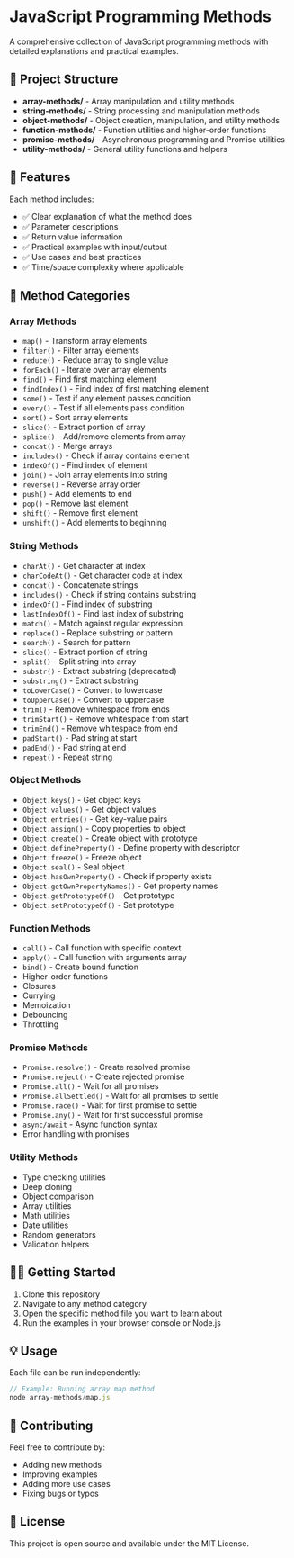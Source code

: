 # JavaScript Programming Methods

A comprehensive collection of JavaScript programming methods with detailed explanations and practical examples.

## 📁 Project Structure

- **array-methods/** - Array manipulation and utility methods
- **string-methods/** - String processing and manipulation methods
- **object-methods/** - Object creation, manipulation, and utility methods
- **function-methods/** - Function utilities and higher-order functions
- **promise-methods/** - Asynchronous programming and Promise utilities
- **utility-methods/** - General utility functions and helpers

## 🚀 Features

Each method includes:
- ✅ Clear explanation of what the method does
- ✅ Parameter descriptions
- ✅ Return value information
- ✅ Practical examples with input/output
- ✅ Use cases and best practices
- ✅ Time/space complexity where applicable

## 📖 Method Categories

### Array Methods
- `map()` - Transform array elements
- `filter()` - Filter array elements
- `reduce()` - Reduce array to single value
- `forEach()` - Iterate over array elements
- `find()` - Find first matching element
- `findIndex()` - Find index of first matching element
- `some()` - Test if any element passes condition
- `every()` - Test if all elements pass condition
- `sort()` - Sort array elements
- `slice()` - Extract portion of array
- `splice()` - Add/remove elements from array
- `concat()` - Merge arrays
- `includes()` - Check if array contains element
- `indexOf()` - Find index of element
- `join()` - Join array elements into string
- `reverse()` - Reverse array order
- `push()` - Add elements to end
- `pop()` - Remove last element
- `shift()` - Remove first element
- `unshift()` - Add elements to beginning

### String Methods
- `charAt()` - Get character at index
- `charCodeAt()` - Get character code at index
- `concat()` - Concatenate strings
- `includes()` - Check if string contains substring
- `indexOf()` - Find index of substring
- `lastIndexOf()` - Find last index of substring
- `match()` - Match against regular expression
- `replace()` - Replace substring or pattern
- `search()` - Search for pattern
- `slice()` - Extract portion of string
- `split()` - Split string into array
- `substr()` - Extract substring (deprecated)
- `substring()` - Extract substring
- `toLowerCase()` - Convert to lowercase
- `toUpperCase()` - Convert to uppercase
- `trim()` - Remove whitespace from ends
- `trimStart()` - Remove whitespace from start
- `trimEnd()` - Remove whitespace from end
- `padStart()` - Pad string at start
- `padEnd()` - Pad string at end
- `repeat()` - Repeat string

### Object Methods
- `Object.keys()` - Get object keys
- `Object.values()` - Get object values
- `Object.entries()` - Get key-value pairs
- `Object.assign()` - Copy properties to object
- `Object.create()` - Create object with prototype
- `Object.defineProperty()` - Define property with descriptor
- `Object.freeze()` - Freeze object
- `Object.seal()` - Seal object
- `Object.hasOwnProperty()` - Check if property exists
- `Object.getOwnPropertyNames()` - Get property names
- `Object.getPrototypeOf()` - Get prototype
- `Object.setPrototypeOf()` - Set prototype

### Function Methods
- `call()` - Call function with specific context
- `apply()` - Call function with arguments array
- `bind()` - Create bound function
- Higher-order functions
- Closures
- Currying
- Memoization
- Debouncing
- Throttling

### Promise Methods
- `Promise.resolve()` - Create resolved promise
- `Promise.reject()` - Create rejected promise
- `Promise.all()` - Wait for all promises
- `Promise.allSettled()` - Wait for all promises to settle
- `Promise.race()` - Wait for first promise to settle
- `Promise.any()` - Wait for first successful promise
- `async/await` - Async function syntax
- Error handling with promises

### Utility Methods
- Type checking utilities
- Deep cloning
- Object comparison
- Array utilities
- Math utilities
- Date utilities
- Random generators
- Validation helpers

## 🏃‍♂️ Getting Started

1. Clone this repository
2. Navigate to any method category
3. Open the specific method file you want to learn about
4. Run the examples in your browser console or Node.js

## 💡 Usage

Each file can be run independently:

```javascript
// Example: Running array map method
node array-methods/map.js
```

## 🤝 Contributing

Feel free to contribute by:
- Adding new methods
- Improving examples
- Adding more use cases
- Fixing bugs or typos

## 📝 License

This project is open source and available under the MIT License.